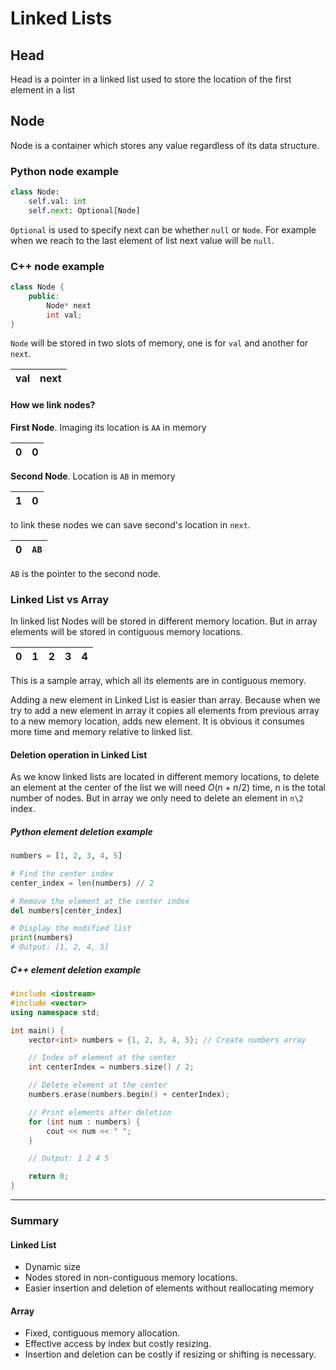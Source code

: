 # Linked Lists

## Head

Head is a pointer in a linked list used to store the location of the first element in a list

## Node

Node is a container which stores any value regardless of its data structure.

### Python node example

```python
class Node:
    self.val: int
    self.next: Optional[Node]
```

`Optional` is used to specify next can be whether `null` or `Node`. For example when we reach to the last element of list next value will be `null`.

### C++ node example

```cpp
class Node {
    public:
        Node* next
        int val;
}
```

`Node` will be stored in two slots of memory, one is for `val` and another for `next`.

| val | next |
|-----|------|

#### How we link nodes?

**First Node**. Imaging its location is `AA` in memory

| 0 | 0 |
|---|---|  

**Second Node**. Location is `AB` in memory

| 1 | 0 |
|---|---|

to link these nodes we can save second's location in `next`.

| 0 | `AB`|
|---|-----|

`AB` is the pointer to the second node.

### Linked List vs Array

In linked list Nodes will be stored in different memory location. But in array elements will be stored in contiguous memory locations.

| 0 | 1 | 2 | 3 | 4 |
|---|---|---|---|---|

This is a sample array, which all its elements are in contiguous memory.

Adding a new element in Linked List is easier than array. Because when we try to add a new element in array it copies all elements from previous array to a new memory location, adds new element. It is obvious it consumes more time and memory relative to linked list.

#### Deletion operation in Linked List

As we know linked lists are located in different memory locations, to delete an element at the center of the list we will need $O(n + n/2)$ time, n is the total number of nodes. But in array we only need to delete an element in `n\2` index.

##### Python element deletion example

```python
numbers = [1, 2, 3, 4, 5]

# Find the center index
center_index = len(numbers) // 2

# Remove the element at the center index
del numbers[center_index]

# Display the modified list
print(numbers)
# Output: [1, 2, 4, 5]

```

##### C++ element deletion example

```cpp
#include <iostream>
#include <vector>
using namespace std;

int main() {
    vector<int> numbers = {1, 2, 3, 4, 5}; // Create numbers array

    // Index of element at the center
    int centerIndex = numbers.size() / 2; 

    // Delete element at the center
    numbers.erase(numbers.begin() + centerIndex);

    // Print elements after deletion
    for (int num : numbers) {
        cout << num << " ";
    }

    // Output: 1 2 4 5

    return 0;
}

```

---

### Summary

#### Linked List

- Dynamic size
- Nodes stored in non-contiguous memory locations.
- Easier insertion and deletion of elements without reallocating memory

#### Array

- Fixed, contiguous memory allocation.
- Effective access by index but costly resizing.
- Insertion and deletion can be costly if resizing or shifting is necessary.
